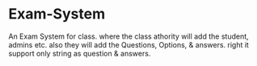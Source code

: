 # Exam-System
An Exam System for class.
where the class athority will add the student, admins etc. also they will add the Questions, Options, & answers. right it support only string as question & answers.
